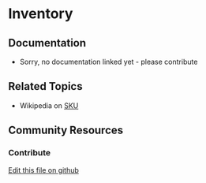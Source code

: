 # Inventory

## Documentation

* Sorry, no documentation linked yet - please contribute

## Related Topics

* Wikipedia on [SKU](https://en.wikipedia.org/wiki/Stock_keeping_unit) 

## Community Resources

### Contribute

[Edit this file on github](https://github.com/olafk/controlpanel-documentation-docs/blob/master/md/74en/com_liferay_commerce_inventory_web_internal_portlet_CommerceInventoryPortlet/editCommerceInventoryItem.md)
